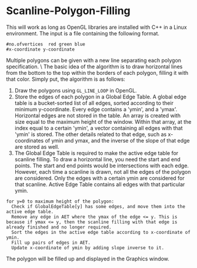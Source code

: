 # Scanline-Polygon-Filling
This will work as long as OpenGL libraries are installed with C++ in a Linux environment.
The input is a file containing the following format.
```
#no.ofvertices  red green blue
#x-coordinate y-coordinate
```
Multiple polygons can be given with a new line separating each polygon specification. \\
The basic idea of the algorithm is to draw horizontal lines from the bottom to the top within the borders of each polygon, filling it with that color.
Simply put, the algorithm is as follows:
1. Draw the polygons using `GL_LINE_LOOP` in OpenGL.
2. Store the edges of each polygon in a Global Edge Table. A global edge table is a bucket-sorted list of all edges, sorted according to their minimum y-coordinate. Every edge contains a 'ymin', and a 'ymax'. Horizontal edges are not stored in the table. An array is created with size equal to the maximum height of the window. Within that array, at the index equal to a certain 'ymin', a vector containing all edges with that 'ymin' is stored. The other details related to that edge, such as x-coordinates of ymin and ymax, and the inverse of the slope of that edge are stored as well.
3. The Global Edge Table is required to make the active edge table for scanline filling. To draw a horizontal line, you need the start and end points. The start and end points would be intersections with each edge. However, each time a scanline is drawn, not all the edges of the polygon are considered. Only the edges with a certain ymin are considered for that scanline. Active Edge Table contains all edges with that particular ymin.
```
for y=0 to maximum height of the polygon:
  Check if GlobalEdgeTable[y] has some edges, and move them into the active edge table.
  Remove any edge in AET where the ymax of the edge <= y. This is because if ymax <= y, then the scanline filling with that edge is already finished and no longer required.
  Sort the edges in the active edge table according to x-coordinate of ymin.
  Fill up pairs of edges in AET.
  Update x-coordinate of ymin by adding slope inverse to it.
```

The polygon will be filled up and displayed in the Graphics window.
 
    
  
